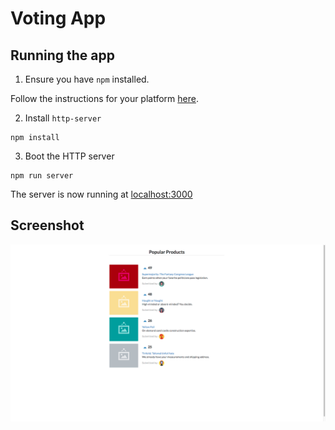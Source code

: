# Voting App

## Running the app

1. Ensure you have `npm` installed.

Follow the instructions for your platform [here](https://github.com/npm/npm).

2. Install `http-server`

````
npm install
````

3. Boot the HTTP server

````
npm run server
````

The server is now running at [localhost:3000](localhost:3000)

## Screenshot

![Voting App](https://raw.githubusercontent.com/Gr8manish/React_Learning_Projects/master/voting_app/screenshots/voting-app.png "Voting App1")
